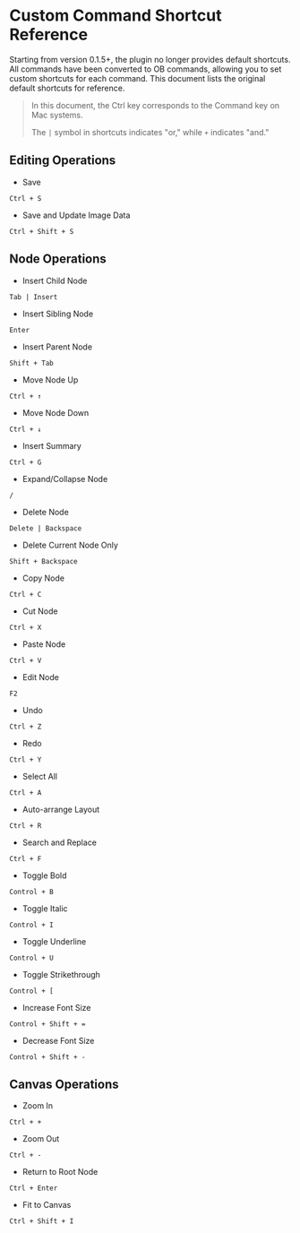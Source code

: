 # Custom Command Shortcut Reference

Starting from version 0.1.5+, the plugin no longer provides default shortcuts. All commands have been converted to OB commands, allowing you to set custom shortcuts for each command. This document lists the original default shortcuts for reference.

> In this document, the Ctrl key corresponds to the Command key on Mac systems.
>
> The `|` symbol in shortcuts indicates "or," while `+` indicates "and."

## Editing Operations

- Save  

`Ctrl + S`

- Save and Update Image Data  

`Ctrl + Shift + S`

## Node Operations

- Insert Child Node  

`Tab | Insert`

- Insert Sibling Node  

`Enter`

- Insert Parent Node  

`Shift + Tab`

- Move Node Up  

`Ctrl + ↑`

- Move Node Down  

`Ctrl + ↓`

- Insert Summary  

`Ctrl + G`

- Expand/Collapse Node  

`/`

- Delete Node  

`Delete | Backspace`

- Delete Current Node Only  

`Shift + Backspace`

- Copy Node  

`Ctrl + C`

- Cut Node  

`Ctrl + X`

- Paste Node  

`Ctrl + V`

- Edit Node  

`F2`

- Undo  

`Ctrl + Z`

- Redo  

`Ctrl + Y`

- Select All  

`Ctrl + A`

- Auto-arrange Layout  

`Ctrl + R`

- Search and Replace  

`Ctrl + F`

- Toggle Bold

`Control + B`

- Toggle Italic

`Control + I`

- Toggle Underline

`Control + U`

- Toggle Strikethrough

`Control + [`

- Increase Font Size

`Control + Shift + =`

- Decrease Font Size

`Control + Shift + -`

## Canvas Operations

- Zoom In  

`Ctrl + +`

- Zoom Out  

`Ctrl + -`

- Return to Root Node  

`Ctrl + Enter`

- Fit to Canvas  

`Ctrl + Shift + I`